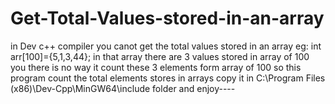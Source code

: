 # Get-Total-Values-stored-in-an-array
in Dev c++ compiler you canot get the total values stored in an array eg: int arr[100]={5,1,3,44}; in that array there are 3 values stored in array of 100 you there is no way it count these 3 elements form array of 100 so this program count the total elements stores  in arrays 
copy it in C:\Program Files (x86)\Dev-Cpp\MinGW64\include folder and enjoy----
